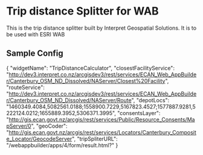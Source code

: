 # Trip distance Splitter for WAB

This is the trip distance splitter built by Interpret Geospatial Solutions. It is to be used with ESRI WAB


## Sample Config

{
	"widgetName": "TripDistanceCalculator",
	"closestFacilityService": "http://dev3.interpret.co.nz/arcgisdev3/rest/services/ECAN_Web_AppBuilder/Canterbury_OSM_ND_Dissolved/NAServer/Closest%20Facility",
	"routeService": "http://dev3.interpret.co.nz/arcgisdev3/rest/services/ECAN_Web_AppBuilder/Canterbury_OSM_ND_Dissolved/NAServer/Route",
	"depotLocs": "1460349.4084,5082561.0188;1558900.7229,5167823.4527;1577887.9281,5222124.0212;1655889.3952,5306371.3995",
	"consentsLayer": "http://gis.ecan.govt.nz/arcgis/rest/services/Public/Resource_Consents/MapServer/0",
	"geoCoder": "http://gis.ecan.govt.nz/arcgis/rest/services/Locators/Canterbury_Composite_Locator/GeocodeServer",
	"tripSpliterURL": "/webappbuilder/apps/4/form/result.html?"
}